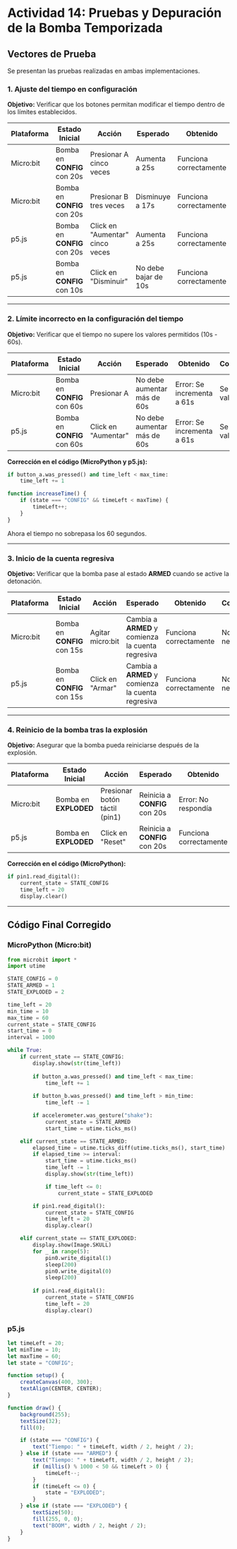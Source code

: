 # Actividad 14: Pruebas y Depuración de la Bomba Temporizada  

## Vectores de Prueba 

Se presentan las pruebas realizadas en ambas implementaciones.  

### 1. Ajuste del tiempo en configuración  

**Objetivo:** Verificar que los botones permitan modificar el tiempo dentro de los límites establecidos.  

| **Plataforma** | **Estado Inicial** | **Acción** | **Esperado** | **Obtenido** | **Corrección** |
|--------------|----------------|------------|--------------|--------------|--------------|
| Micro:bit | Bomba en **CONFIG** con 20s | Presionar A cinco veces | Aumenta a 25s | Funciona correctamente | No fue necesario |
| Micro:bit | Bomba en **CONFIG** con 20s | Presionar B tres veces | Disminuye a 17s | Funciona correctamente | No fue necesario |
| p5.js | Bomba en **CONFIG** con 20s | Click en "Aumentar" cinco veces | Aumenta a 25s | Funciona correctamente | No fue necesario |
| p5.js | Bomba en **CONFIG** con 10s | Click en "Disminuir" | No debe bajar de 10s | Funciona correctamente | No fue necesario |

---

### **2. Límite incorrecto en la configuración del tiempo**  

**Objetivo:** Verificar que el tiempo no supere los valores permitidos (10s - 60s).  

| **Plataforma** | **Estado Inicial** | **Acción** | **Esperado** | **Obtenido** | **Corrección** |
|--------------|----------------|------------|--------------|--------------|--------------|
| Micro:bit | Bomba en **CONFIG** con 60s | Presionar A | No debe aumentar más de 60s | Error: Se incrementa a 61s | Se agregó validación |
| p5.js | Bomba en **CONFIG** con 60s | Click en "Aumentar" | No debe aumentar más de 60s | Error: Se incrementa a 61s | Se agregó validación |

**Corrección en el código (MicroPython y p5.js):**  

```python
if button_a.was_pressed() and time_left < max_time:
    time_left += 1  
```

```javascript
function increaseTime() {
    if (state === "CONFIG" && timeLeft < maxTime) {
        timeLeft++;
    }
}
```

Ahora el tiempo no sobrepasa los 60 segundos.  

---

### **3. Inicio de la cuenta regresiva**  

**Objetivo:** Verificar que la bomba pase al estado **ARMED** cuando se active la detonación.  

| **Plataforma** | **Estado Inicial** | **Acción** | **Esperado** | **Obtenido** | **Corrección** |
|--------------|----------------|------------|--------------|--------------|--------------|
| Micro:bit | Bomba en **CONFIG** con 15s | Agitar micro:bit | Cambia a **ARMED** y comienza la cuenta regresiva | Funciona correctamente | No fue necesario |
| p5.js | Bomba en **CONFIG** con 15s | Click en "Armar" | Cambia a **ARMED** y comienza la cuenta regresiva | Funciona correctamente | No fue necesario |

---

### **4. Reinicio de la bomba tras la explosión**  

**Objetivo:** Asegurar que la bomba pueda reiniciarse después de la explosión.  

| **Plataforma** | **Estado Inicial** | **Acción** | **Esperado** | **Obtenido** | **Corrección** |
|--------------|----------------|------------|--------------|--------------|--------------|
| Micro:bit | Bomba en **EXPLODED** | Presionar botón táctil (pin1) | Reinicia a **CONFIG** con 20s | Error: No respondía | Se implementó la validación |
| p5.js | Bomba en **EXPLODED** | Click en "Reset" | Reinicia a **CONFIG** con 20s | Funciona correctamente | No fue necesario |

**Corrección en el código (MicroPython):**  

```python
if pin1.read_digital():  
    current_state = STATE_CONFIG
    time_left = 20
    display.clear()
```

---

## **Código Final Corregido**  

### **MicroPython (Micro:bit)**
```python
from microbit import *
import utime

STATE_CONFIG = 0
STATE_ARMED = 1
STATE_EXPLODED = 2

time_left = 20  
min_time = 10
max_time = 60
current_state = STATE_CONFIG
start_time = 0
interval = 1000  

while True:
    if current_state == STATE_CONFIG:
        display.show(str(time_left))  
        
        if button_a.was_pressed() and time_left < max_time:
            time_left += 1  
        
        if button_b.was_pressed() and time_left > min_time:
            time_left -= 1  

        if accelerometer.was_gesture("shake"):
            current_state = STATE_ARMED
            start_time = utime.ticks_ms()  

    elif current_state == STATE_ARMED:
        elapsed_time = utime.ticks_diff(utime.ticks_ms(), start_time)
        if elapsed_time >= interval:
            start_time = utime.ticks_ms()
            time_left -= 1
            display.show(str(time_left))

            if time_left <= 0:
                current_state = STATE_EXPLODED  

        if pin1.read_digital():  
            current_state = STATE_CONFIG
            time_left = 20
            display.clear()

    elif current_state == STATE_EXPLODED:
        display.show(Image.SKULL)
        for _ in range(5):
            pin0.write_digital(1)  
            sleep(200)
            pin0.write_digital(0)  
            sleep(200)
        
        if pin1.read_digital():  
            current_state = STATE_CONFIG
            time_left = 20
            display.clear()
```

### **p5.js**
```javascript
let timeLeft = 20;
let minTime = 10;
let maxTime = 60;
let state = "CONFIG";

function setup() {
    createCanvas(400, 300);
    textAlign(CENTER, CENTER);
}

function draw() {
    background(255);
    textSize(32);
    fill(0);

    if (state === "CONFIG") {
        text("Tiempo: " + timeLeft, width / 2, height / 2);
    } else if (state === "ARMED") {
        text("Tiempo: " + timeLeft, width / 2, height / 2);
        if (millis() % 1000 < 50 && timeLeft > 0) {
            timeLeft--;
        }
        if (timeLeft <= 0) {
            state = "EXPLODED";
        }
    } else if (state === "EXPLODED") {
        textSize(50);
        fill(255, 0, 0);
        text("BOOM", width / 2, height / 2);
    }
}
```
